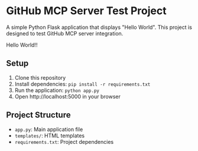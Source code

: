 # GitHub MCP Server Test Project

A simple Python Flask application that displays "Hello World". This project is designed to test GitHub MCP server integration.

Hello World!!

## Setup

1. Clone this repository
2. Install dependencies: `pip install -r requirements.txt`
3. Run the application: `python app.py`
4. Open http://localhost:5000 in your browser

## Project Structure

- `app.py`: Main application file
- `templates/`: HTML templates
- `requirements.txt`: Project dependencies 